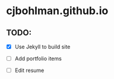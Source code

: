 # cjbohlman.github.io

## TODO:
- [x] Use Jekyll to build site
- [ ] Add portfolio items
- [ ] Edit resume

